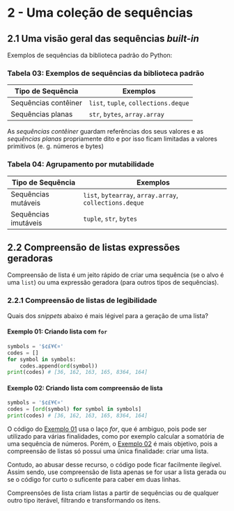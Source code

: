 # 2 - Uma coleção de sequências

## 2.1 Uma visão geral das sequências _built-in_

Exemplos de sequências da biblioteca padrão do Python:

### Tabela 03: Exemplos de sequências da biblioteca padrão

| Tipo de Sequência    | Exemplos                             |
| -------------------- | ------------------------------------ |
| Sequências contêiner | `list`, `tuple`, `collections.deque` |
| Sequências planas    | `str`, `bytes`, `array.array`        |

As _sequências contêiner_ guardam referências dos seus valores e as _sequências planas_ propriamente dito e por isso ficam limitadas a valores primitivos (e. g. números e bytes)

### Tabela 04: Agrupamento por mutabilidade

| Tipo de Sequência    | Exemplos                                                |
| -------------------- | ------------------------------------------------------- |
| Sequências mutáveis  | `list`, `bytearray`, `array.array`, `collections.deque` |
| Sequências imutáveis | `tuple`, `str`, `bytes`                                 |

## 2.2 Compreensão de listas expressões geradoras

Compreensão de lista é um jeito rápido de criar uma sequência (se o alvo é uma `list`) ou uma expressão geradora (para outros tipos de sequências).

### 2.2.1 Compreensão de listas de legibilidade

Quais dos _snippets_ abaixo é mais légivel para a geração de uma lista?

#### Exemplo 01: Criando lista com `for`

```py
symbols = '$¢£¥€¤'
codes = []
for symbol in symbols:
    codes.append(ord(symbol))
print(codes) # [36, 162, 163, 165, 8364, 164]
```

#### Exemplo 02: Criando lista com compreensão de lista

```py
symbols = '$¢£¥€¤'
codes = [ord(symbol) for symbol in symbols]
print(codes) # [36, 162, 163, 165, 8364, 164]
```

O código do [Exemplo 01](#exemplo-01-criando-lista-com-for) usa o laço _for_, que é ambiguo, pois pode ser utilizado para várias finalidades, como por exemplo calcular a somatória de uma sequência de números. Porém, o [Exemplo 02](#exemplo-02-criando-lista-com-compreensão-de-lista) é mais objetivo, pois a compreensão de listas só possui uma única finalidade: criar uma lista.

Contudo, ao abusar desse recurso, o código pode ficar facilmente ilegível. Assim sendo, use compreensão de lista apenas se for usar a lista gerada ou se o código for curto o suficente para caber em duas linhas.

Compreensões de lista criam listas a partir de sequências ou de qualquer outro tipo iterável, filtrando e transformando os itens.
